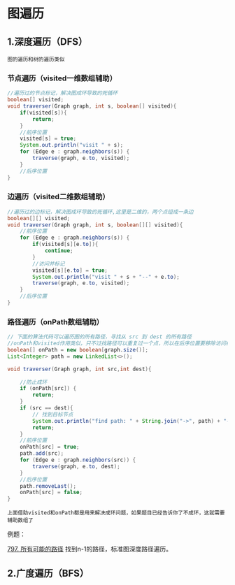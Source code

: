 # 图遍历
## 1.深度遍历（DFS）
    图的遍历和树的遍历类似
### 节点遍历（visited一维数组辅助）
```java
//遍历过的节点标记，解决图成环导致的死循环
boolean[] visited;
void traverser(Graph graph, int s, boolean[] visited){
    if(visited[s]){
        return;
    }
    //前序位置
    visited[s] = true;
    System.out.println("visit " + s);
    for (Edge e : graph.neighbors(s)) {
        traverse(graph, e.to, visited);
    }
    //后序位置
}
```
### 边遍历（visited二维数组辅助）
```java
//遍历过的边标记，解决图成环导致的死循环,这里是二维的，两个点组成一条边
boolean[][] visited;
void traverser(Graph graph, int s, boolean[][] visited){
    //前序位置
    for (Edge e : graph.neighbors(s)) {
        if(visited[s][e.to]){
            continue;
        }
        //访问并标记
        visited[s][e.to] = true;
        System.out.println("visit " + s + "--" + e.to);
        traverse(graph, e.to, visited);
    }
    //后序位置
}
```

### 路径遍历（onPath数组辅助）
```java
// 下面的算法代码可以遍历图的所有路径，寻找从 src 到 dest 的所有路径
//onPath和visited作用类似，只不过找路径可以重复过一个点，所以在后序位置要移除访问标记。
boolean[] onPath = new boolean[graph.size()];
List<Integer> path = new LinkedList<>();

void traverser(Graph graph, int src,int dest){
    
    //防止成环
    if (onPath[src]) {
        return;
    }
    if (src == dest){
        // 找到目标节点
        System.out.println("find path: " + String.join("->", path) + "->" + dest);
        return;
    }
    //前序位置
    onPath[src] = true;
    path.add(src);
    for (Edge e : graph.neighbors(src)) {
        traverse(graph, e.to, dest);
    }
    //后序位置
    path.removeLast();
    onPath[src] = false;
}
```

    上面借助visited和onPath都是用来解决成环问题，如果题目已经告诉你了不成环，这就需要辅助数组了
例题：

[797. 所有可能的路径](https://leetcode.cn/problems/all-paths-from-source-to-target/description/) 找到n-1的路径，标准图深度路径遍历。

## 2.广度遍历（BFS）

